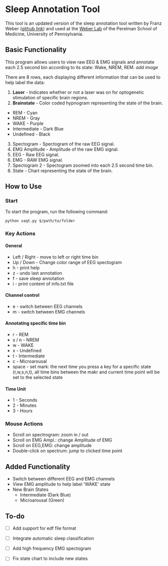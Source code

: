 # Sleep Annotation Tool

This tool is an updated version of the sleep annotation tool written by Franz Weber ([github link](https://github.com/tortugar/Lab)) and used at the [Weber Lab](https://www.med.upenn.edu/weberlab/) of the Perelman School of Medicine, University of Pennsylvania.

## Basic Functionality

This program allows users to view raw EEG & EMG signals and annotate each 2.5 second bin according to its state: Wake, NREM, REM.
*add image*

There are 8 rows, each displaying different information that can be used to help label the data:
1. **Laser** - Indicates whether or not a laser was on for optogenetic stimulation of specific brain regions.
2. **Brainstate** - Color coded hypnogram representing the state of the brain.
  * REM - Cyan
  * NREM - Gray
  * WAKE - Purple
  * Intermediate - Dark Blue
  * Undefined - Black
3. Spectogram - Spectogram of the raw EEG signal.
4. EMG Amplitude - Amplitude of the raw EMG signal.
5. EEG - Raw EEG signal.
6. EMG - RAW EMG signal.
7. Spectogram 2 - Spectogram zoomed into each 2.5 second time bin.
8. State - Chart representing the state of the brain.

## How to Use

### Start
To start the program, run the following command:
```
python saqt.py $/path/to/folder
```

### Key Actions
#### General
* Left / Right - move to left or right time bin
* Up / Down - Change color range of EEG spectogram
* h - print help
* z - undo last annotation
* f - save sleep annotation
* i - print content of info.txt file
#### Channel control
* e - switch between EEG channels
* m - switch between EMG channels
#### Annotating specific time bin
* r - REM
* s / n - NREM
* w - WAKE
* x - Undefined
* t - Intermediate
* c - Microarousal
* space - set mark: the next time you press a key for a specific 
  state (r,w,s,n,t), all time bins between the makr and current time point
  will be set to the selected state
#### Time Unit
* 1 - Seconds
* 2 - Minutes
* 3 - Hours

### Mouse Actions
* Scroll on spectrogram: zoom in / out
* Scroll on EMG Ampl.: change Amplitude of EMG
* Scroll on EEG,EMG: change amplitude
* Double-click on spectrum: jump to clicked time point


## Added Functionality
* Switch between different EEG and EMG channels
* View EMG amplitude to help label 'WAKE' state
* New Brain States
  * Intermediate (Dark Blue)
  * Microarousal (Green)

## To-do
- [ ] Add support for edf file format
- [ ] Integrate automatic sleep classification
- [ ] Add high frequency EMG spectogram
- [ ] Fix state chart to include new states


